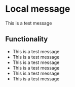 # Local message

This is a test message

## Functionality
- This is a test message
- This is a test message
- This is a test message
- This is a test message
- This is a test message
- This is a test message